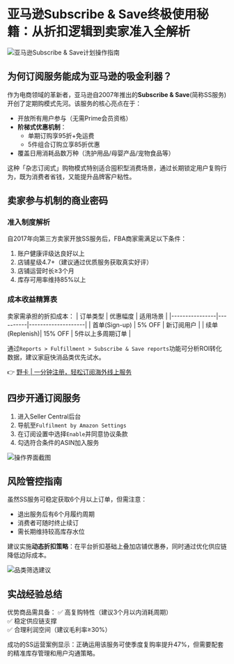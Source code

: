 # 亚马逊Subscribe & Save终极使用秘籍：从折扣逻辑到卖家准入全解析

![亚马逊Subscribe & Save计划操作指南](https://bbtdd.com/wp-content/uploads/img/077390563488250.webp!/both/750x386)

## 为何订阅服务能成为亚马逊的吸金利器？
作为电商领域的革新者，亚马逊自2007年推出的**Subscribe & Save**(简称SS服务)开创了定期购模式先河。该服务的核心亮点在于：

- 开放所有用户参与（无需Prime会员资格）
- **阶梯式优惠机制**：
  - 单期订购享95折+免运费
  - 5件组合订购立享85折优惠
- 覆盖日用消耗品数万种（洗护用品/母婴产品/宠物食品等）

这种「杂志订阅式」购物模式特别适合囤积型消费场景，通过长期锁定用户复购行为，既为消费者省钱，又能提升品牌客户粘性。

## 卖家参与机制的商业密码
### 准入制度解析
自2017年向第三方卖家开放SS服务后，FBA商家需满足以下条件：
1. 账户健康评级达良好以上
2. 店铺星级4.7+（建议通过优质服务获取真实好评）
3. 店铺运营时长≥3个月
4. 库存可用率维持85%以上

### 成本收益精算表
卖家需承担的折扣成本：
| 订单类型       | 优惠幅度 | 适用场景           |
|----------------|----------|--------------------|
| 首单(Sign-up)  | 5% OFF   | 新订阅用户         |
| 续单(Replenish)| 15% OFF  | 5件以上多周期订单 |

通过`Reports > Fulfillment > Subscribe & Save reports`功能可分析ROI转化数据，建议家庭快消品类优先试水。

👉 [野卡 | 一分钟注册，轻松订阅海外线上服务](https://bbtdd.com/yeka)

## 四步开通订阅服务
1. 进入Seller Central后台
2. 导航至`Fulfilment by Amazon Settings`
3. 在订阅设置中选择`Enable`并同意协议条款
4. 勾选符合条件的ASIN加入服务

![操作界面截图](https://bbtdd.com/wp-content/uploads/img/6348651573.webp!/both/750x386)

## 风险管控指南
虽然SS服务可稳定获取6个月以上订单，但需注意：
- 退出服务后有6个月履约周期
- 消费者可随时终止续订
- 需长期维持较高库存水位

建议实施**动态折扣策略**：在平台折扣基础上叠加店铺优惠券，同时通过优化供应链降低边际成本。

![品类筛选建议](https://bbtdd.com/wp-content/uploads/img/9077541529132538.webp!/both/750x386)

## 实战经验总结
优势商品需具备：
✅ 高复购特性（建议3个月以内消耗周期）  
✅ 稳定供应链支撑  
✅ 合理利润空间（建议毛利率≥30%）

成功的SS运营案例显示：正确运用该服务可使季度复购率提升47%，但需要配套的精准库存管理和用户沟通策略。
